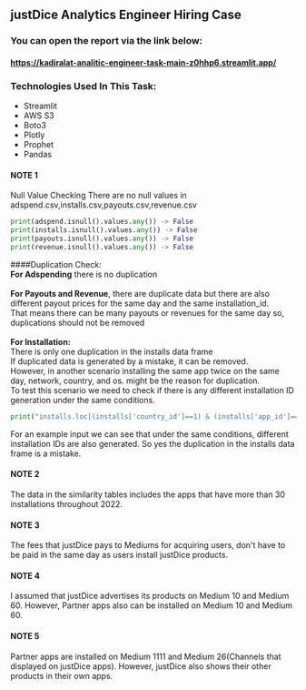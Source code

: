 ## justDice Analytics Engineer Hiring Case

### You can open the report via the link below:

#### https://kadiralat-analitic-engineer-task-main-z0hhp6.streamlit.app/

### Technologies Used In This Task:

+ Streamlit
+ AWS S3
+ Boto3
+ Plotly
+ Prophet
+ Pandas

#### NOTE 1

Null Value Checking
There are no null values in adspend.csv,installs.csv,payouts.csv,revenue.csv
```python
print(adspend.isnull().values.any()) -> False
print(installs.isnull().values.any()) -> False
print(payouts.isnull().values.any()) -> False
print(revenue.isnull().values.any()) -> False
```
####Duplication Check:<br>
**For Adspending** there is no duplication<br><br>
**For Payouts and Revenue**, there are duplicate data but there are also different payout prices for the same day and the same installation_id.<br>
That means there can be many payouts or revenues for the same day so, duplications should not be removed <br><br>
**For Installation:**<br>
There is only one duplication in the installs data frame<br>
If duplicated data is generated by a mistake, it can be removed.<br>
However, in another scenario installing the same app twice on the same day, network, country, and os. might be the reason for duplication.<br>To test this scenario we need to check if there is any different installation ID generation under the same conditions.<br>

```python
print("installs.loc[(installs['country_id']==1) & (installs['app_id']==71)& (installs['network_id']==60) & (installs['event_date']=='2022-08-20') & (installs['device_os_version']=='12') ])
```

For an example input we can see that under the same conditions, different installation IDs are also generated. So yes the duplication in the installs data frame is a mistake.<br>

#### NOTE 2

The data in the similarity tables includes the apps that have more than 30 installations throughout 2022.<br>

#### NOTE 3

The fees that justDice pays to Mediums for acquiring users, don't have to be paid in the same day as users install justDice products.<br>

#### NOTE 4

I assumed that justDice advertises its products on Medium 10 and Medium 60. However, Partner apps also can be installed on Medium 10 and Medium 60.<br>

#### NOTE 5
Partner apps are installed on Medium 1111 and Medium 26(Channels that displayed on justDice apps). However, justDice also shows their other products in their own apps.<br>





